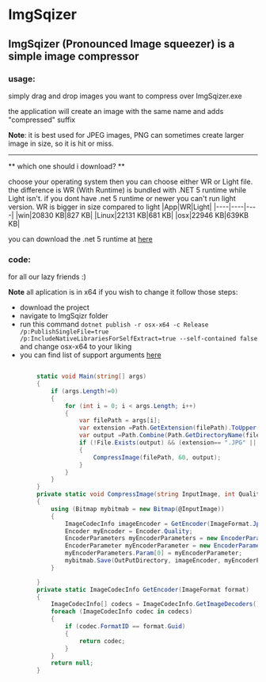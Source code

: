 # ImgSqizer

## ImgSqizer (Pronounced Image squeezer) is a simple image compressor

### usage:
simply drag and drop images you want to compress over ImgSqizer.exe

the application will create an image with the same name and adds "compressed" suffix

**Note**: it is best used for JPEG images, PNG can sometimes create larger image in size, so it is hit or miss.

----

** which one should i download? **

 choose your operating system then you can choose either WR or Light file.
 the difference is WR (With Runtime) is bundled with .NET 5 runtime while Light isn't. 
 if you dont have .net 5 runtime or newer you can't run light version.
 WR is bigger in size compared to light
|App|WR|Light|
|----|----|----|
|win|20830 KB|827 KB|
|Linux|22131 KB|681 KB|
|osx|22946 KB|639KB KB|

you can download the .net 5 runtime at [here](https://dotnet.microsoft.com/)



### code: 
for all our lazy friends :)

**Note** all aplication is in x64 if you wish to change it follow those steps:
- download the project
- navigate to ImgSqizr folder
- run this command `dotnet publish -r osx-x64 -c Release /p:PublishSingleFile=true /p:IncludeNativeLibrariesForSelfExtract=true --self-contained false` and change osx-x64 to your liking 
- you can find list of support arguments [here](https://docs.microsoft.com/en-us/dotnet/core/rid-catalog)

```csharp

        static void Main(string[] args)
        {
            if (args.Length!=0)
            {
                for (int i = 0; i < args.Length; i++)
                {
                    var filePath = args[i];
                    var extension =Path.GetExtension(filePath).ToUpper();
                    var output =Path.Combine(Path.GetDirectoryName(filePath),Path.GetFileNameWithoutExtension(filePath)+" Compressed"+Path.GetExtension(filePath));
                    if (!File.Exists(output) && (extension== ".JPG" || extension == ".PNG") )
                    {
                        CompressImage(filePath, 60, output);
                    }
                }
            }
        }
        private static void CompressImage(string InputImage, int Quality, string OutPutDirectory)
        {
            using (Bitmap mybitmab = new Bitmap(@InputImage))
            {
                ImageCodecInfo imageEncoder = GetEncoder(ImageFormat.Jpeg);
                Encoder myEncoder = Encoder.Quality;
                EncoderParameters myEncoderParameters = new EncoderParameters(1);
                EncoderParameter myEncoderParameter = new EncoderParameter(myEncoder, Quality);
                myEncoderParameters.Param[0] = myEncoderParameter;
                mybitmab.Save(OutPutDirectory, imageEncoder, myEncoderParameters);
            }

        }
        private static ImageCodecInfo GetEncoder(ImageFormat format)
        {
            ImageCodecInfo[] codecs = ImageCodecInfo.GetImageDecoders();
            foreach (ImageCodecInfo codec in codecs)
            {
                if (codec.FormatID == format.Guid)
                {
                    return codec;
                }
            }
            return null;
        }
```

